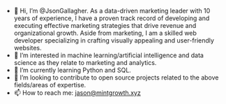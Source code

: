- 👋 Hi, I’m @JsonGallagher. As a data-driven marketing leader with 10 years of experience, I have a proven track record of developing and executing effective marketing strategies that drive revenue and organizational growth. Aside from marketing, I am a skilled web developer specializing in crafting visually appealing and user-friendly websites.
- 👀 I’m interested in machine learning/artificial intelligence and data science as they relate to marketing and analytics.
- 🌱 I’m currently learning Python and SQL.
- 💞️ I’m looking to contribute to open source projects related to the above fields/areas of expertise.
- 📫 How to reach me: jason@mintgrowth.xyz
